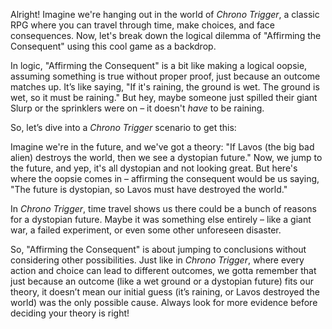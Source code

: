 Alright! Imagine we're hanging out in the world of *Chrono Trigger*, a classic RPG where you can travel through time, make choices, and face consequences. Now, let's break down the logical dilemma of "Affirming the Consequent" using this cool game as a backdrop.

In logic, "Affirming the Consequent" is a bit like making a logical oopsie, assuming something is true without proper proof, just because an outcome matches up. It’s like saying, "If it's raining, the ground is wet. The ground is wet, so it must be raining." But hey, maybe someone just spilled their giant Slurp or the sprinklers were on – it doesn't *have* to be raining.

So, let’s dive into a *Chrono Trigger* scenario to get this:

Imagine we're in the future, and we've got a theory: "If Lavos (the big bad alien) destroys the world, then we see a dystopian future." Now, we jump to the future, and yep, it's all dystopian and not looking great. But here's where the oopsie comes in – affirming the consequent would be us saying, "The future is dystopian, so Lavos must have destroyed the world."

In *Chrono Trigger*, time travel shows us there could be a bunch of reasons for a dystopian future. Maybe it was something else entirely – like a giant war, a failed experiment, or even some other unforeseen disaster.

So, "Affirming the Consequent" is about jumping to conclusions without considering other possibilities. Just like in *Chrono Trigger*, where every action and choice can lead to different outcomes, we gotta remember that just because an outcome (like a wet ground or a dystopian future) fits our theory, it doesn’t mean our initial guess (it’s raining, or Lavos destroyed the world) was the only possible cause. Always look for more evidence before deciding your theory is right!